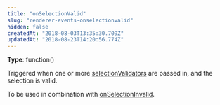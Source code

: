 ```yaml
---
title: "onSelectionValid"
slug: "renderer-events-onselectionvalid"
hidden: false
createdAt: "2018-08-03T13:35:30.709Z"
updatedAt: "2018-08-23T14:20:56.774Z"
---
```

**Type**: function()

Triggered when one or more [selectionValidators](doc:renderer-config-selectionvalidators) are passed in, and the selection is valid.

To be used in combination with [onSelectionInvalid](doc:renderer-events-onselectioninvalid).
